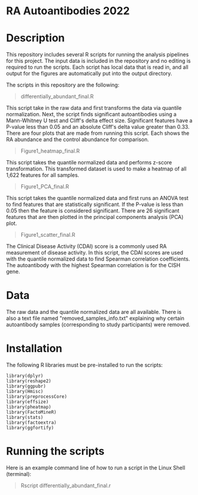 RA Autoantibodies 2022
===================================================

# Description

This repository includes several R scripts for running the analysis pipelines for this project. The input data is included in the repository
and no editing is required to run the scripts. Each script has local data
that is read in, and all output for the figures are automatically put into the
output directory.

The scripts in this repository are the following:

>differentially_abundant_final.R

This script take in the raw data and first transforms the data via quantile normalization.
Next, the script finds significant autoantibodies using a Mann-Whitney U test
and Cliff's delta effect size. Significant features have a P-value less than
0.05 and an absolute Cliff's delta value greater than 0.33. There are four plots
that are made from running this script. Each shows the RA abundance and the control
abundance for comparison.

>Figure1_heatmap_final.R

This script takes the quantile normalized data and performs z-score transformation.
This transformed dataset is used to make a heatmap of all 1,622 features for all samples.

>Figure1_PCA_final.R

This script takes the quantile normalized data and first runs an ANOVA test to find features that
are statistically significant. If the P-value is less than 0.05 then the feature is
considered significant. There are 26 significant features that are then plotted in the
principal components analysis (PCA) plot.

>Figure1_scatter_final.R

The Clinical Disease Activity (CDAI) score is a commonly used RA measurement of disease
activity. In this script, the CDAI scores are used with the quantile normalized data
to find Spearman correlation coefficients. The autoantibody with the highest Spearman correlation is
for the CISH gene.

# Data

The raw data and the quantile normalized data are all available.
There is also a text file named "removed_samples_info.txt" explaining why certain autoantibody samples (corresponding to study participants) were removed.

# Installation

The following R libraries must be pre-installed to run the scripts:

```
library(dplyr)
library(reshape2)
library(ggpubr)
library(Hmisc)
library(preprocessCore)
library(effsize)
library(pheatmap)
library(FactoMineR)
library(stats)
library(factoextra)
library(ggfortify)
```

# Running the scripts

Here is an example command line of how to run a script in the Linux Shell (terminal):

> Rscript differentially_abundant_final.r
